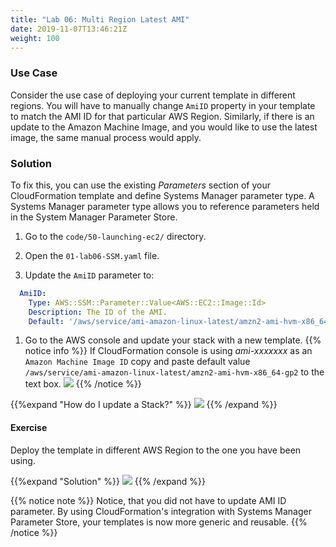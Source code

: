 ```yaml
---
title: "Lab 06: Multi Region Latest AMI"
date: 2019-11-07T13:46:21Z
weight: 100
---
```


### Use Case
Consider the use case of deploying your current template in different regions. You will have to manually change `AmiID`
property in your template to match the AMI ID for that particular AWS Region. Similarly, if there is an update to the 
Amazon Machine Image, and you would like to use the latest image, the same manual process would apply.

### Solution
To fix this, you can use the existing _Parameters_ section of your CloudFormation template and define Systems Manager 
parameter type. A Systems Manager parameter type allows you to reference parameters held in the System Manager Parameter Store.

1. Go to the `code/50-launching-ec2/` directory.

1. Open the `01-lab06-SSM.yaml` file.

1. Update the `AmiID` parameter to:
  ```yaml
    AmiID:
      Type: AWS::SSM::Parameter::Value<AWS::EC2::Image::Id>
      Description: The ID of the AMI.
      Default: '/aws/service/ami-amazon-linux-latest/amzn2-ami-hvm-x86_64-gp2'
  ```

1. Go to the AWS console and update your stack with a new template.
{{% notice info %}}
If CloudFormation console is using _ami-xxxxxxx_ as an `Amazon Machine Image ID` copy and paste default value `/aws/service/ami-amazon-linux-latest/amzn2-ami-hvm-x86_64-gp2`
to the text box. ![](/50-launching-ec2/ssm-1.png)
{{% /notice %}}

{{%expand "How do I update a Stack?" %}}
![](/50-launching-ec2/update-2.gif)
{{% /expand %}}

#### Exercise
Deploy the template in different AWS Region to the one you have been using.

{{%expand "Solution" %}}
![](/50-launching-ec2/new-region-1.gif)
{{% /expand %}}

{{% notice note %}}
Notice, that you did not have to update AMI ID parameter. By using CloudFormation's integration with Systems 
Manager Parameter Store, your templates is now more generic and reusable.
{{% /notice %}}


